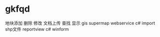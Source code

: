 # gkfqd
地块添加 删除 修改  文档上传 查找 显示  gis  supermap  webservice c#  import shp文件 reportview 
c#  winform   
